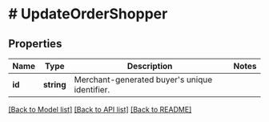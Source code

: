 # # UpdateOrderShopper

## Properties

Name | Type | Description | Notes
------------ | ------------- | ------------- | -------------
**id** | **string** | Merchant-generated buyer&#39;s unique identifier. |

[[Back to Model list]](../../README.md#models) [[Back to API list]](../../README.md#endpoints) [[Back to README]](../../README.md)
